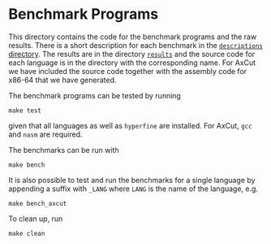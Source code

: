 # Benchmark Programs

This directory contains the code for the benchmark programs and the raw results.
There is a short description for each benchmark in the [`descriptions` directory](./descriptions).
The results are in the directory [`results`](./results) and the source code for each language is in the directory with the corresponding name.
For AxCut we have included the source code together with the assembly code for x86-64 that we have generated.

The benchmark programs can be tested by running

```
make test
```

given that all languages as well as `hyperfine` are installed.
For AxCut, `gcc` and `nasm` are required.

The benchmarks can be run with

```
make bench
```

It is also possible to test and run the benchmarks for a single language by appending a suffix with `_LANG` where `LANG` is the name of the language, e.g.

```
make bench_axcut
```

To clean up, run

```
make clean
```
